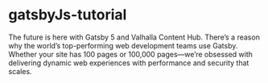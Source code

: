 # gatsbyJs-tutorial
The future is here with Gatsby 5 and Valhalla Content Hub. There’s a reason why the world’s top-performing web development teams use Gatsby. Whether your site has 100 pages or 100,000 pages—we’re obsessed with delivering dynamic web experiences with performance and security that scales.
